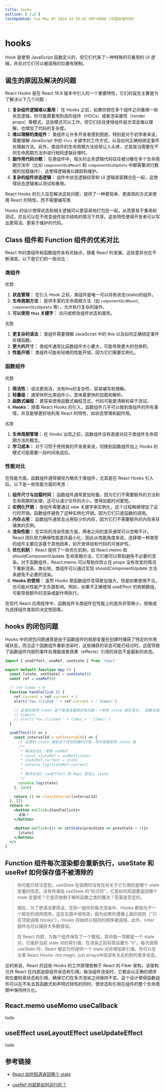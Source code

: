 ```yaml
---
title: hooks
outline: [ 2,6 ]
lastUpdated: Tue May 07 2024 14:19:42 GMT+0800 (中国标准时间)
---
```


# hooks

Hook 是使用 JavaScript 函数定义的，但它们代表了一种特殊的可重用的 UI 逻辑，并且对它们可以被调用的位置有限制。

## 诞生的原因及解决的问题

React Hooks 是在 React 16.8 版本中引入的一个重要特性，它们的诞生主要是为了解决以下几个问题：

1. **复杂组件逻辑难以重用：** 在 Hooks 之前，如果你想在多个组件之间重用一些状态逻辑，你可能需要用到高阶组件（HOCs）或者渲染属性（render props）等模式。这些模式可以工作，但它们往往使得组件层次深且难以理解，也增加了代码的复杂度。
2. **难以理解的类组件：** 类组件让许多开发者感到困惑，特别是对于初学者来说，需要理解 JavaScript 中的 `this` 关键字的工作方式，以及如何正确地绑定事件处理器方法。此外，类组件的生命周期方法经常让人头疼，尤其是当需要在不同生命周期方法中进行相同逻辑处理时。
3. **副作用代码分散：** 在类组件中，相关的业务逻辑代码往往被分散在多个生命周期方法中（比如 `componentDidMount` 和 `componentDidUpdate` 中都需要进行数据的加载操作），这使得逻辑难以跟踪和维护。
4. **复杂的组件状态逻辑：** 组件中状态逻辑经常和 UI 逻辑紧密耦合在一起，这使得状态逻辑难以测试和重用。

React Hooks 的引入旨在解决这些问题，提供了一种更简单、更直观的方式来使用 React 的特性，而不需要编写类

Hooks 的设计使得状态和相关逻辑可以更容易地打包在一起，从而更易于重用和测试，并且可以在不改变组件层次结构的情况下共享。这些特性使得开发者可以写出更简洁、更易于维护的代码。

## Class 组件和 Function 组件的优劣对比

React 中的类组件和函数组件各有优缺点，随着 React 的发展，这些差异也在不断演变。以下是它们的一些对比：

### 类组件

优势

1. **状态管理：** 在引入 Hook 之前，类组件是唯一可以持有状态(state)的组件。
2. **生命周期方法：** 提供丰富的生命周期方法（如 `componentDidMount`, `componentDidUpdate` 等），允许执行复杂的操作。
3. **可以使用 `this` 关键字：** 访问或修改组件状态和属性。

劣势

1. **更复杂的语法：** 类组件需要理解 JavaScript 中的 this 以及如何正确绑定事件处理函数。
2. **更大的尺寸：** 类组件通常比函数组件大小要大，可能导致更大的包体积。
3. **性能开销：** 类组件可能有轻微的性能开销，因为它们需要实例化。

### 函数组件

优势

1. **简洁性：** 语法更简洁，没有this的复杂性，容易编写和理解。
2. **轻量级：** 通常体积比类组件小，意味着更快的加载和解析。
3. **函数式编程：** 更容易使用函数式编程范式，代码可能更清晰和易于测试。
4. **Hooks：** 随着 React Hooks 的引入，函数组件几乎可以做到类组件的所有事情，并且能够更好地利用 React 的特性，如状态管理和副作用。

劣势

1. **生命周期管理：** 在 Hooks 出现之前，函数组件没有直接对应于类组件生命周期方法的概念。
2. **学习成本：** 对于习惯于使用类的开发者来说，切换到函数组件加上 Hooks 的模式可能需要一段时间来适应。

### 性能对比

在性能方面，函数组件通常被视为略优于类组件，尤其是在 React Hooks 引入后。以下是一些性能方面的考虑：

1. **组件尺寸与加载时间：** 函数组件通常更加轻量，因为它们不需要额外的方法和生命周期的处理，这可以减少文件的大小，使得加载时间更短。
2. **实例化开销：** 类组件需要通过 new 关键字来实例化，这个过程略微增加了运行时开销。函数组件避免了这种实例化开销，因为它们只是函数的调用。
3. **内存占用：** 函数组件通常会占用较少的内存，因为它们不需要额外的内存来存储类的实例。
4. **渲染性能：** 在实际的渲染性能方面，两者之间的差异通常可以忽略不计。 React 团队努力确保性能差异最小化，因此从性能角度来说，选择哪一种类型的组件主要应该基于其他因素，如开发体验和代码的可维护性。
5. **优化机制：** React 提供了一些优化机制，如 React.memo 和 shouldComponentUpdate 生命周期方法，它们都可以帮助避免不必要的渲染。对于函数组件，React.memo 可以帮助你防止在 props 没有改变的情况下重新渲染。类似地，类组件可以通过实现 shouldComponentUpdate 方法来避免不必要的渲染。
6. **Hooks 的使用：** 虽然 Hooks 使函数组件变得更加强大，但是如果使用不当，也可能对性能产生负面影响。例如，如果不正确使用 useEffect 的依赖数组，可能导致额外的渲染或副作用执行。

在现代 React 应用程序中，函数组件与类组件在性能上的差异非常微小，很难成为选择组件类型的决定性因素。

## hooks 的闭包问题

Hooks 中的闭包问题通常是由于函数组件的局部变量在创建时捕获了特定的作用域状态，而当这个函数组件重新渲染时，这些捕获的状态可能已经过时。这就导致了函数组件内部的事件处理器或者效果（effects）引用的状态不是最新的状态。

```jsx
import { useEffect, useRef, useState } from 'react'

export default function App () {
  const [state, setState] = useState(0)
  const ref = useRef(0)

  // let times = 0
  function handleClick () {
    ref.current = ref.current + 1
    alert('You clicked ' + ref.current + ' times!')

    // 这里如果用 times 这个普通变量就会有问题：一但有 state 发生变化， 函数会被重新调用，times 又将初始化成 0
    // times++
    // alert('You clicked ' + times + ' times!')
  }

  useEffect(() => {
    const intervalId = setInterval(() => {
      // 这里的 state 值是这个闭包创建时的值，而不是最新的 state 值
      /**
       * 解决办法1：使用 useRef
       * const stateRef = useRef(state)
       * stateRef.current = state
       * console.log(stateRef.current)
       *
       * 解决办法2：useEffect 的 deps 里加上 state
       */
      console.log(state)
    }, 1000)

    return () => clearInterval(intervalId)
  }, [])
  return <>
    <button onClick={handleClick}>
      点击！
    </button>

    <button onClick={() => setState(prevState => prevState + 1)}>
      {state}
    </button>
  </>
}
```

## Function 组件每次渲染都会重新执行，useState 和 useRef 如何保存值不被清除的

> 你可能已经注意到，useState 在调用时没有任何关于它引用的是哪个 state 变量的信息。没有传递给 useState 的“标识符”，它是如何知道要返回哪个 state 变量呢？它是否依赖于解析函数之类的魔法？答案是否定的。
>
> 相反，为了使语法更简洁，在同一组件的每次渲染中，Hooks 都依托于一个稳定的调用顺序。这在实践中很有效，因为如果你遵循上面的规则（“只在顶层调用 Hooks”），Hooks 将始终以相同的顺序被调用。此外，linter 插件也可以捕获大多数错误。
>
> 在 React 内部，为每个组件保存了一个数组，其中每一项都是一个 state 对。它维护当前 state 对的索引值，在渲染之前将其设置为 “0”。每次调用 useState 时，React 都会为你提供一个 state 对并增加索引值。你可以在文章 React Hooks: not magic, just arrays中阅读有关此机制的更多信息。

总的来说，React 的这些 Hooks 的工作原理依赖于 React 的 Fiber 架构，该架构允许 React 在内部追踪组件状态和引用。每当组件渲染时，它都会以正确的顺序和位置检索状态和引用，确保它们在多次渲染之间保持不变。这个设计使得函数组件可以在不失去其函数式和声明式特性的同时，使状态和引用在组件的整个生命周期中保持持久化。

## React.memo useMemo useCallback

todo

## useEffect useLayoutEffect useUpdateEffect

todo

## 参考链接

- [React 如何知道返回哪个 state](https://zh-hans.react.dev/learn/state-a-components-memory#how-does-react-know-which-state-to-return)

- [useRef 内部是如何运行的？](https://zh-hans.react.dev/learn/referencing-values-with-refs#how-does-use-ref-work-inside)
